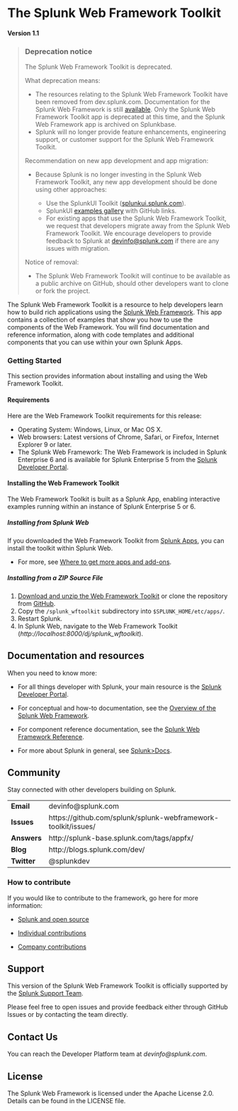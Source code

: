 # The Splunk Web Framework Toolkit

#### Version 1.1

<blockquote>
<h3>Deprecation notice</h3>
<p>The Splunk Web Framework Toolkit is deprecated.  </p>
<p>What deprecation means:</p>
<ul>
<li>The resources relating to the Splunk Web Framework Toolkit have been removed from dev.splunk.com. Documentation for the Splunk Web Framework is still <a href="https://dev.splunk.com/enterprise/docs/developapps/visualizedata/usewebframework">available</a>. Only the Splunk Web Framework Toolkit app is deprecated at this time, and the Splunk Web Framework app is archived on Splunkbase.</li>
<li>Splunk will no longer provide feature enhancements, engineering support, or customer support for the Splunk Web Framework Toolkit.</li></ul>
<p>Recommendation on new app development and app migration:</p>
<ul>
<li>Because Splunk is no longer investing in the Splunk Web Framework Toolkit, any new app development should be done using other approaches:<p>
<ul><li>Use the SplunkUI Toolkit (<a href="https://splunkui.splunk.com/">splunkui.splunk.com</a>).</li>
<li>SplunkUI <a href="https://splunkui.splunk.com/Create/ExamplesGallery/">examples gallery</a> with GitHub links.</li>
<li>For existing apps that use the Splunk Web Framework Toolkit, we request that developers migrate away from the Splunk Web Framework Toolkit. We encourage developers to provide feedback to Splunk at <a href="mailto:devinfo@splunk.com">devinfo@splunk.com</a> if there are any issues with migration. </li></ul></ul>

<p>Notice of removal:</p>
<ul><li>The Splunk Web Framework Toolkit will continue to be available as a public archive on GitHub, should other developers want to clone or fork the project.</li></ul>
</blockquote>


The Splunk Web Framework Toolkit is a resource to help developers learn how to
build rich applications using the [Splunk Web Framework](http://dev.splunk.com/view/web-framework/SP-CAAAER6). 
This app contains a collection of examples that show you how to use the components of the
Web Framework. You will find documentation and reference information, along with
code templates and additional components that you can use within your own Splunk
Apps.

### Getting Started
This section provides information about installing and using the Web Framework Toolkit. 

#### Requirements
Here are the Web Framework Toolkit requirements for this release:

* Operating System: Windows, Linux, or Mac OS X.
* Web browsers: Latest versions of Chrome, Safari, or Firefox, Internet Explorer 9 or later. 
* The Splunk Web Framework: The Web Framework is included in Splunk Enterprise 6 and is available for Splunk Enterprise 5 from the 
[Splunk Developer Portal](http://dev.splunk.com/view/webframework-standalone/SP-CAAAEMA).

#### Installing the Web Framework Toolkit 
The Web Framework Toolkit is built as a Splunk App, enabling interactive examples running within an instance of Splunk Enterprise 5 or 6. 

##### Installing from Splunk Web
If you downloaded the Web Framework Toolkit from [Splunk Apps](http://apps.splunk.com), you can install the toolkit 
within Splunk Web. 

* For more, see [Where to get more apps and add-ons](http://docs.splunk.com/Documentation/Splunk/latest/Admin/Wheretogetmoreapps).

##### Installing from a ZIP Source File

1. [Download and unzip the Web Framework Toolkit](https://github.com/splunk/splunk-webframework-toolkit/archive/master.zip) 
or clone the repository from [GitHub](https://github.com/splunk). 
2. Copy the `/splunk_wftoolkit` subdirectory into `$SPLUNK_HOME/etc/apps/`. 
3. Restart Splunk.
4. In Splunk Web, navigate to the Web Framework Toolkit (*http://localhost:8000/dj/splunk_wftoolkit*).

## Documentation and resources

When you need to know more:

* For all things developer with Splunk, your main resource is the [Splunk Developer Portal](http://dev.splunk.com).

* For conceptual and how-to documentation, see the [Overview of the Splunk Web Framework](http://dev.splunk.com/view/web-framework/SP-CAAAER6).

* For component reference documentation, see the [Splunk Web Framework Reference](http://docs.splunk.com/Documentation/WebFramework).

* For more about Splunk in general, see [Splunk>Docs](http://docs.splunk.com/Documentation/Splunk).


## Community

Stay connected with other developers building on Splunk.

<table>
<tr>
<td><b>Email</b></td>
<td>devinfo@splunk.com</td>
</tr>

<tr>
<td><b>Issues</b>
<td>https://github.com/splunk/splunk-webframework-toolkit/issues/</td>
</tr>

<tr>
<td><b>Answers</b>
<td>http://splunk-base.splunk.com/tags/appfx/</td>
</tr>

<tr>
<td><b>Blog</b>
<td>http://blogs.splunk.com/dev/</td>
</tr>

<tr>
<td><b>Twitter</b>
<td>@splunkdev</td>
</tr>

</table>


### How to contribute

If you would like to contribute to the framework, go here for more information:

* [Splunk and open source](http://dev.splunk.com/view/opensource/SP-CAAAEDM)

* [Individual contributions](http://dev.splunk.com/goto/individualcontributions)

* [Company contributions](http://dev.splunk.com/view/companycontributions/SP-CAAAEDR)

## Support

This version of the Splunk Web Framework Toolkit is officially supported by the [Splunk Support Team](http://www.splunk.com/support).

Please feel free to open issues and provide feedback either through GitHub Issues or by contacting the team directly.

## Contact Us

You can reach the Developer Platform team at _devinfo@splunk.com_.

## License
The Splunk Web Framework is licensed under the Apache License 2.0. Details can be found in the LICENSE file.



